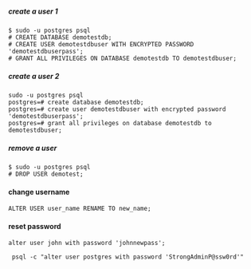 
##### create a user 1
```
$ sudo -u postgres psql
# CREATE DATABASE demotestdb;
# CREATE USER demotestdbuser WITH ENCRYPTED PASSWORD 'demotestdbuserpass';
# GRANT ALL PRIVILEGES ON DATABASE demotestdb TO demotestdbuser;
```

##### create a user 2
```
sudo -u postgres psql
postgres=# create database demotestdb;
postgres=# create user demotestdbuser with encrypted password 'demotestdbuserpass';
postgres=# grant all privileges on database demotestdb to demotestdbuser;
```


##### remove a user
```
$ sudo -u postgres psql
# DROP USER demotest; 
```

#### change username
```
ALTER USER user_name RENAME TO new_name;
```

#### reset password
```
alter user john with password 'johnnewpass';
```
```
 psql -c "alter user postgres with password 'StrongAdminP@ssw0rd'"
```
